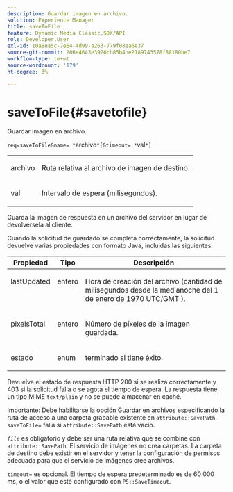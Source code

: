 ```yaml
---
description: Guardar imagen en archivo.
solution: Experience Manager
title: saveToFile
feature: Dynamic Media Classic,SDK/API
role: Developer,User
exl-id: 10a8ea5c-7e64-4d99-a263-779f08ea6e37
source-git-commit: 206e4643e3926cb85b4be2189743578f88180be7
workflow-type: tm+mt
source-wordcount: '179'
ht-degree: 3%

---
```


# saveToFile{#savetofile}

Guardar imagen en archivo.

`req=saveToFile&name= *`archivo`*[&timeout= *`val`*]`

<table id="simpletable_5674FD9655FE4CDDB0E5DC8655890A66"> 
 <tr class="strow"> 
  <td class="stentry"> <p><span class="varname"> archivo</span> </p> </td> 
  <td class="stentry"> <p>Ruta relativa al archivo de imagen de destino. </p></td> 
 </tr> 
 <tr class="strow"> 
  <td class="stentry"> <p><span class="varname"> val</span> </p></td> 
  <td class="stentry"> <p>Intervalo de espera (milisegundos). </p></td> 
 </tr> 
</table>

Guarda la imagen de respuesta en un archivo del servidor en lugar de devolvérsela al cliente.

Cuando la solicitud de guardado se completa correctamente, la solicitud devuelve varias propiedades con formato Java, incluidas las siguientes:

<table id="table_8BA8F75A0B7241BAB9B4359F97C21137"> 
 <thead> 
  <tr> 
   <th class="entry"> <b> Propiedad</b> </th> 
   <th class="entry"> <b> Tipo</b> </th> 
   <th class="entry"> <b> Descripción</b> </th> 
  </tr> 
 </thead>
 <tbody> 
  <tr valign="top"> 
   <td> <p> <span class="codeph"> lastUpdated</span> </p> </td> 
   <td> <p> entero </p> </td> 
   <td> <p>Hora de creación del archivo (cantidad de milisegundos desde la medianoche del 1 de enero de 1970 UTC/GMT ). </p> </td> 
  </tr> 
  <tr valign="top"> 
   <td> <p> <span class="codeph"> pixelsTotal</span> </p> </td> 
   <td> <p> entero </p> </td> 
   <td> <p> Número de píxeles de la imagen guardada. </p> </td> 
  </tr> 
  <tr valign="top"> 
   <td> <p> <span class="codeph"> estado</span> </p> </td> 
   <td> <p> enum </p> </td> 
   <td> <p> <span class="codeph"> terminado</span> si tiene éxito. </p> </td> 
  </tr> 
 </tbody> 
</table>

Devuelve el estado de respuesta HTTP 200 si se realiza correctamente y 403 si la solicitud falla o se agota el tiempo de espera. La respuesta tiene un tipo MIME `text/plain` y no se puede almacenar en caché.

Importante: Debe habilitarse la opción Guardar en archivos especificando la ruta de acceso a una carpeta grabable existente en `attribute::SavePath`. `saveToFile=` falla si `attribute::SavePath` está vacío.

*`file`* es obligatorio y debe ser una ruta relativa que se combine con `attribute::SavePath`. El servicio de imágenes no crea carpetas. La carpeta de destino debe existir en el servidor y tener la configuración de permisos adecuada para que el servicio de imágenes cree archivos.

`timeout=` es opcional. El tiempo de espera predeterminado es de 60 000 ms, o el valor que esté configurado con `PS::SaveTimeout`.
